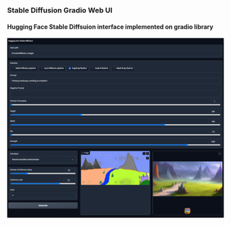 ### **Stable Diffusion Gradio Web UI**
#### Hugging Face Stable Diffsuion interface implemented on gradio library
![](screen.png)